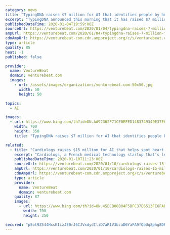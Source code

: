 ```yaml
---
category: news
title: "TypingDNA raises $7 million for AI that identifies people by how they type"
excerpt: "TypingDNA announced this morning that it has raised $7 million in series A funding led by Gradient Ventures, Google’s AI-focused venture fund, with participation from Techstars Ventures and EU-based fund GapMinder. According to CEO Popa, the proceeds will fund the build-out of TypingDNA’s developer support network and tools to integrate its ..."
publishedDateTime: 2020-01-04T19:59:00Z
sourceUrl: https://venturebeat.com/2020/01/04/typingdna-raises-7-million-for-ai-that-identifies-people-by-how-they-type/
ampUrl: https://venturebeat.com/2020/01/04/typingdna-raises-7-million-for-ai-that-identifies-people-by-how-they-type/amp/
cdnAmpUrl: https://venturebeat-com.cdn.ampproject.org/c/s/venturebeat.com/2020/01/04/typingdna-raises-7-million-for-ai-that-identifies-people-by-how-they-type/amp/
type: article
quality: 85
heat: -1
published: false

provider:
  name: VentureBeat
  domain: venturebeat.com
  images:
    - url: /assets/images/organizations/venturebeat.com-50x50.jpg
      width: 50
      height: 50

topics:
  - AI

images:
  - url: https://www.bing.com/th?id=ON.AA92362F71CE0EFED1483749349E37E6
    width: 700
    height: 350
    title: "TypingDNA raises $7 million for AI that identifies people by how they type"

related:
  - title: "Cardiologs raises $15 million for AI that helps spot heart conditions"
    excerpt: "Cardiologs, a French medical technology startup that’s leveraging artificial intelligence (AI) to help detect heart conditions, has raised $15 million in a series A round of funding led by Paris-based venture capital (VC) firm Alven, which touts its credentials for helping French-founded startups expand into the U.S. Other participants in the ..."
    publishedDateTime: 2020-01-10T11:23:00Z
    sourceUrl: https://venturebeat.com/2020/01/10/cardiologs-raises-15-million-for-ai-that-helps-spot-heart-conditions/
    ampUrl: https://venturebeat.com/2020/01/10/cardiologs-raises-15-million-for-ai-that-helps-spot-heart-conditions/amp/
    cdnAmpUrl: https://venturebeat-com.cdn.ampproject.org/c/s/venturebeat.com/2020/01/10/cardiologs-raises-15-million-for-ai-that-helps-spot-heart-conditions/amp/
    type: article
    provider:
      name: VentureBeat
      domain: venturebeat.com
    quality: 87
    images:
      - url: https://www.bing.com/th?id=ON.45ECB08B04F5BFC37E6513FE6FAB5D17
        width: 700
        height: 350

secured: "pSot9Z544HxsKIizJE0rJ6CJVxdydIliD7aR1V3bcaD6YaFA9fQbUq8phg8DRfcchzKZIQA+jf0ja9yibH6s726plpsqEMkS/dajnJYoes25OwOhIpQS/fg7VXbSzpNAgFS1hGOMVNvSM+e2+avsYNIomgSzPjOIOX3ZlNSgMykaSWFzpz6ckViPgU2zTruNcHo9l5lwxdQ720aO7OjVvMGvP5s/EWFw/DdxfmZrYAFqyqKcmSOe+S31xb7GYjowjYQ8YpgS2+xgVlmImx7hdg==;Jj+UX7/0ucUNmSQyHdMarg=="
---
```


